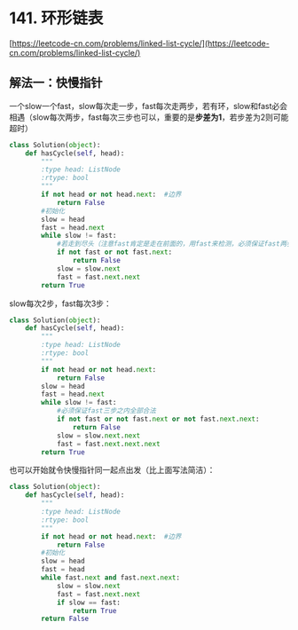 # 141. 环形链表

[https://leetcode-cn.com/problems/linked-list-cycle/](https://leetcode-cn.com/problems/linked-list-cycle/)

## 解法一：快慢指针

一个slow一个fast，slow每次走一步，fast每次走两步，若有环，slow和fast必会相遇（slow每次两步，fast每次三步也可以，重要的是**步差为1**，若步差为2则可能超时）

```python
class Solution(object):
    def hasCycle(self, head):
        """
        :type head: ListNode
        :rtype: bool
        """
        if not head or not head.next:  #边界
            return False
        #初始化
        slow = head
        fast = head.next
        while slow != fast:
            #若走到尽头（注意fast肯定是走在前面的，用fast来检测，必须保证fast两步之内全部合法）
            if not fast or not fast.next:
                return False
            slow = slow.next
            fast = fast.next.next
        return True
```

slow每次2步，fast每次3步：

```python
class Solution(object):
    def hasCycle(self, head):
        """
        :type head: ListNode
        :rtype: bool
        """
        if not head or not head.next:
            return False
        slow = head
        fast = head.next
        while slow != fast:
            #必须保证fast三步之内全部合法
            if not fast or not fast.next or not fast.next.next:
                return False
            slow = slow.next.next
            fast = fast.next.next.next
        return True
```

也可以开始就令快慢指针同一起点出发（比上面写法简洁）：

```python
class Solution(object):
    def hasCycle(self, head):
        """
        :type head: ListNode
        :rtype: bool
        """
        if not head or not head.next:  #边界
            return False
        #初始化
        slow = head
        fast = head
        while fast.next and fast.next.next:
            slow = slow.next
            fast = fast.next.next
            if slow == fast:
                return True        
        return False
```


